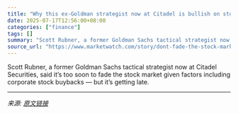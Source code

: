 ```yaml
---
title: "Why this ex-Goldman strategist now at Citadel is bullish on stocks — until September"
date: 2025-07-17T12:56:00+08:00
categories: ["finance"]
tags: []
summary: "Scott Rubner, a former Goldman Sachs tactical strategist now at Citadel Securities, said it’s too soon to fade the stock market given factors including corporate stock buybacks — but it’s getting late"
source_url: "https://www.marketwatch.com/story/dont-fade-the-stock-market-yet-says-former-goldman-tactical-strategist-now-at-citadel-9ee17d87?mod=mw_rss_topstories"
---
```


Scott Rubner, a former Goldman Sachs tactical strategist now at Citadel Securities, said it’s too soon to fade the stock market given factors including corporate stock buybacks — but it’s getting late.

---

*来源: [原文链接](https://www.marketwatch.com/story/dont-fade-the-stock-market-yet-says-former-goldman-tactical-strategist-now-at-citadel-9ee17d87?mod=mw_rss_topstories)*
